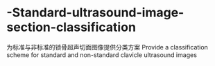 # -Standard-ultrasound-image-section-classification
为标准与非标准的锁骨超声切面图像提供分类方案 
Provide a classification scheme for standard and non-standard clavicle ultrasound images
